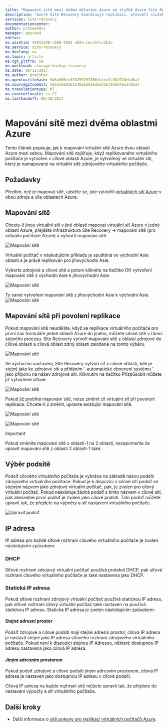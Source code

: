 ```yaml
---
title: "Mapování sítě mezi dvěma oblastmi Azure ve službě Azure Site Recovery | Microsoft Docs"
description: "Azure Site Recovery koordinuje replikaci, převzetí služeb při selhání a obnovení virtuálních počítačů a fyzických serverů. Další informace o převzetí služeb při selhání do Azure nebo do sekundárního datacentra."
services: site-recovery
documentationcenter: 
author: prateek9us
manager: gauravd
editor: 
ms.assetid: 44813a48-c680-4581-a92e-cecc57cc3b1e
ms.service: site-recovery
ms.devlang: na
ms.topic: article
ms.tgt_pltfrm: na
ms.workload: storage-backup-recovery
ms.date: 08/11/2017
ms.author: pratshar
ms.openlocfilehash: 9d6a806ec533259797080fbfee2c38f918ebd8a2
ms.sourcegitcommit: 50e23e8d3b1148ae2d36dad3167936b4e52c8a23
ms.translationtype: MT
ms.contentlocale: cs-CZ
ms.lasthandoff: 08/18/2017
---
```

# <a name="network-mapping-between-two-azure-regions"></a>Mapování sítě mezi dvěma oblastmi Azure


Tento článek popisuje, jak k mapování virtuální sítě Azure dvou oblastí Azure mezi sebou. Mapování sítě zajišťuje, když replikovaného virtuálního počítače je vytvořen v cílové oblasti Azure, je vytvořený ve virtuální síti, který je namapovaný na virtuální sítě zdrojového virtuálního počítače.  

## <a name="prerequisites"></a>Požadavky
Předtím, než je mapovat sítě, ujistěte se, jste vytvořili [virtuálních sítí Azure](../virtual-network/virtual-networks-overview.md) v obou zdroje a cíle oblastech Azure.

## <a name="map-networks"></a>Mapování sítě

Chcete-li jinou virtuální sítí v jiné oblasti mapovat virtuální síť Azure v jedné oblasti Azure, přejděte infrastruktura Site Recovery -> mapování sítě (pro virtuální počítače Azure) a vytvořit mapování sítě.

![Mapování sítě](./media/site-recovery-network-mapping-azure-to-azure/network-mapping1.png)


Virtuální počítač v následujícím příkladu je spuštěná ve východní Asie oblasti a je právě replikován pro jihovýchodní Asie.

Vyberte zdrojové a cílové sítě a potom klikněte na tlačítko OK vytvoření mapování sítě z východní Asie k jihovýchodní Asie.

![Mapování sítě](./media/site-recovery-network-mapping-azure-to-azure/network-mapping2.png)


To samé vytvoření mapování sítě z jihovýchodní Asie k východní Asie.  
![Mapování sítě](./media/site-recovery-network-mapping-azure-to-azure/network-mapping3.png)


## <a name="mapping-network-when-enabling-replication"></a>Mapování sítě při povolení replikace

Pokud mapování sítě neuděláte, když se replikace virtuálního počítače pro první čas formuláře jedné oblasti Azure do jiného, můžete cílové sítě v rámci stejného procesu. Site Recovery vytvoří mapování sítě z oblasti zdrojové do cílové oblasti a cílová oblast zdroj oblasti založené na tomto výběru.   

![Mapování sítě](./media/site-recovery-network-mapping-azure-to-azure/network-mapping4.png)

Ve výchozím nastavení, Site Recovery vytvoří síť v cílové oblasti, kde je stejný jako ke zdrojové síti a přidáním '-automatické obnovení systému ' jako příponu na název zdrojové síti. Kliknutím na tlačítko Přizpůsobit můžete již vytvořené síťové.

![Mapování sítě](./media/site-recovery-network-mapping-azure-to-azure/network-mapping5.png)


Pokud již probíhá mapování sítě, nelze změnit cíl virtuální síť při povolení replikace. Chcete-li ji změnit, upravte existující mapování sítě.  

![Mapování sítě](./media/site-recovery-network-mapping-azure-to-azure/network-mapping6.png)

![Mapování sítě](./media/site-recovery-network-mapping-azure-to-azure/modify-network-mapping.png)

> [!IMPORTANT]
> Pokud změníte mapování sítě z oblasti-1 na 2 oblasti, nezapomeňte že upravit mapování sítě z oblasti 2 oblasti-1 také.
>
>


## <a name="subnet-selection"></a>Výběr podsítě
Podsíť cílového virtuálního počítače je vybrána na základě názvu podsíti zdrojového virtuálního počítače. Pokud je k dispozici v cílové síti podsíť se stejným názvem jako zdrojový virtuální počítač, pak, je zvolen pro cílový virtuální počítač. Pokud neexistuje žádná podsíť s tímto názvem v cílové síti, pak abecedně první podsíť je zvolen jako cílové podsíti. Tato podsíť můžete upravit tak, že přejdete na výpočty a síť nastavení virtuálního počítače.

![Upravit podsíť](./media/site-recovery-network-mapping-azure-to-azure/modify-subnet.png)


## <a name="ip-address"></a>IP adresa

IP adresa pro každé síťové rozhraní cílového virtuálního počítače je zvolen následujícím způsobem:

### <a name="dhcp"></a>DHCP
Síťové rozhraní zdrojový virtuální počítač používá protokol DHCP, pak síťové rozhraní cílového virtuálního počítače je také nastavena jako DHCP.

### <a name="static-ip"></a>Statická IP adresa
Pokud síťové rozhraní zdrojový virtuální počítač používá statickou IP adresu, pak síťové rozhraní cílový virtuální počítač také nastaven na používá statickou IP adresu. Statická IP adresa je zvolen následujícím způsobem:

#### <a name="same-address-space"></a>Stejné adresní prostor

Podsíť zdrojové a cílové podsíti mají stejné adresní prostor, cílová IP adresa je nastavit stejné jako IP adresa síťového rozhraní zdrojového virtuálního počítače. Pokud není k dispozici stejnou IP Adresou, některé dostupnou IP adresu nastavena jako cílová IP adresa.

#### <a name="different-address-space"></a>Jiným adresním prostorem

Pokud podsíť zdrojové a cílové podsíti jiným adresním prostorem, cílová IP adresa je nastaven jako dostupnou IP adresu v cílové podsíti.

Cílová IP adresa na každé rozhraní sítě můžete upravit tak, že přejdete do nastavení výpočty a síť virtuálního počítače.

## <a name="next-steps"></a>Další kroky

- Další informace o [sítě pokyny pro replikaci virtuálních počítačů Azure](site-recovery-azure-to-azure-networking-guidance.md).
